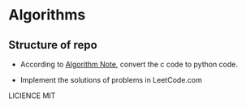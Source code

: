 # Algorithms

## Structure of repo

* According to [Algorithm Note](http://www.csie.ntnu.edu.tw/~u91029/), convert the c code to python code.

* Implement the solutions of problems in LeetCode.com

LICIENCE MIT
